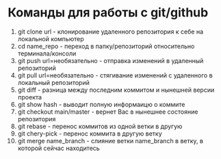 # Команды для работы с git/github

1. git clone url - клонирование удаленного репозитория к себе на локальной компьютер
2. cd name_repo - переход в папку/репозиторий относительно терминала/консоли
3. git push url=необязательно - отправка изменений в удаленный репозиторий
4. git pull url=необязательно - стягивание изменений с удаленного в локальный репозиторий
5. git diff - разница между последним коммитом и нынешней версии проекта
6. git show hash - выводит полную информаицю о коммите 
7. git checkout main/master - вернет Вас в нынешнее состояние репозитория
8. git rebase - перенос коммитов из одной ветки в другую
9. git chery-pick - перенос коммита в другую ветку
10. git merge name_branch - слияние ветки name_branch в ветку, в которой сейчас находитесь